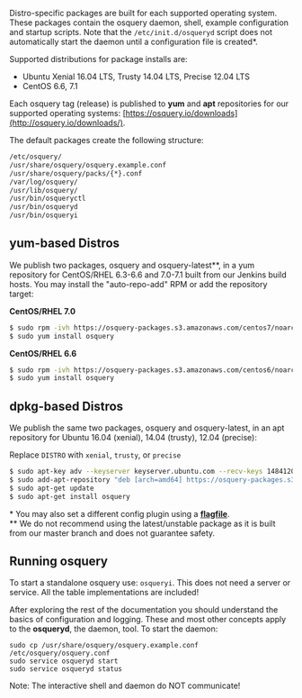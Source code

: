 Distro-specific packages are built for each supported operating system.
These packages contain the osquery daemon, shell, example configuration and startup scripts. Note that the `/etc/init.d/osqueryd` script does not automatically start the daemon until a configuration file is created*.

Supported distributions for package installs are:

- Ubuntu Xenial 16.04 LTS, Trusty 14.04 LTS, Precise 12.04 LTS
- CentOS 6.6, 7.1

Each osquery tag (release) is published to **yum** and **apt** repositories for our supported operating systems: [https://osquery.io/downloads](http://osquery.io/downloads/).

The default packages create the following structure:

```sh
/etc/osquery/
/usr/share/osquery/osquery.example.conf
/usr/share/osquery/packs/{*}.conf
/var/log/osquery/
/usr/lib/osquery/
/usr/bin/osqueryctl
/usr/bin/osqueryd
/usr/bin/osqueryi
```

## yum-based Distros

We publish two packages, osquery and osquery-latest**, in a yum repository for CentOS/RHEL 6.3-6.6 and 7.0-7.1 built from our Jenkins build hosts. You may install the "auto-repo-add" RPM or add the repository target:

**CentOS/RHEL 7.0**

```sh
$ sudo rpm -ivh https://osquery-packages.s3.amazonaws.com/centos7/noarch/osquery-s3-centos7-repo-1-0.0.noarch.rpm
$ sudo yum install osquery
```

**CentOS/RHEL 6.6**

```sh
$ sudo rpm -ivh https://osquery-packages.s3.amazonaws.com/centos6/noarch/osquery-s3-centos6-repo-1-0.0.noarch.rpm
$ sudo yum install osquery
```

## dpkg-based Distros

We publish the same two packages, osquery and osquery-latest, in an apt repository for Ubuntu 16.04 (xenial), 14.04 (trusty), 12.04 (precise):

Replace `DISTRO` with `xenial`, `trusty`, or `precise`

```sh
$ sudo apt-key adv --keyserver keyserver.ubuntu.com --recv-keys 1484120AC4E9F8A1A577AEEE97A80C63C9D8B80B
$ sudo add-apt-repository "deb [arch=amd64] https://osquery-packages.s3.amazonaws.com/DISTRO DISTRO main"
$ sudo apt-get update
$ sudo apt-get install osquery
```

\* You may also set a different config plugin using a [**flagfile**](../installation/cli-flags.md).<br />
\** We do not recommend using the latest/unstable package as it is built
from our master branch and does not guarantee safety.

## Running osquery

To start a standalone osquery use: `osqueryi`. This does not need a server or service. All the table implementations are included!

After exploring the rest of the documentation you should understand the basics of configuration and logging. These and most other concepts apply to the **osqueryd**, the daemon, tool. To start the daemon:

```
sudo cp /usr/share/osquery/osquery.example.conf /etc/osquery/osquery.conf
sudo service osqueryd start
sudo service osqueryd status
```

Note: The interactive shell and daemon do NOT communicate!
